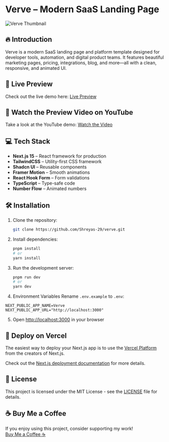 # Verve – Modern SaaS Landing Page

<img src="https://github.com/user-attachments/assets/380ace4d-7bd0-40bc-9a32-d44770144532" alt="Verve Thumbnail">

## 🔥 Introduction

Verve is a modern SaaS landing page and platform template designed for developer tools, automation, and digital product teams. It features beautiful marketing pages, pricing, integrations, blog, and more—all with a clean, responsive, and animated UI.

## 🔗 Live Preview

Check out the live demo here: [Live Preview](https://verve-app.vercel.app/)

## 🎥 Watch the Preview Video on YouTube

Take a look at the YouTube demo: [Watch the Video](https://youtu.be/x3Vh1tOs8j0)

## 💻 Tech Stack

- **Next.js 15** – React framework for production
- **TailwindCSS** – Utility-first CSS framework
- **Shadcn UI** – Reusable components
- **Framer Motion** – Smooth animations
- **React Hook Form** – Form validations
- **TypeScript** – Type-safe code
- **Number Flow** – Animated numbers

## 🛠️ Installation

1. Clone the repository:
    ```bash
    git clone https://github.com/Shreyas-29/verve.git
    ```

2. Install dependencies:
    ```bash
    pnpm install
    # or
    yarn install
    ```

3. Run the development server:
    ```bash
    pnpm run dev
    # or
    yarn dev
    ```

4. Environment Variables
Rename `.env.example` to `.env`:

```env
NEXT_PUBLIC_APP_NAME=Verve
NEXT_PUBLIC_APP_URL="http://localhost:3000"
```

5. Open [http://localhost:3000](http://localhost:3000) in your browser

## 🚀 Deploy on Vercel

The easiest way to deploy your Next.js app is to use the [Vercel Platform](https://vercel.com/new) from the creators of Next.js.

Check out the [Next.js deployment documentation](https://nextjs.org/docs/deployment) for more details.

## 📜 License

This project is licensed under the MIT License - see the [LICENSE](LICENSE) file for details.

## ☕ Buy Me a Coffee

If you enjoy using this project, consider supporting my work!  
[Buy Me a Coffee ☕](https://buymeacoffee.com/shreyas29)
